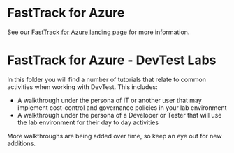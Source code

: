 # FastTrack for Azure

See our [FastTrack for Azure landing page](https://github.com/Azure/FastTrackForAzure) for more information.


# FastTrack for Azure - DevTest Labs

In this folder you will find a number of tutorials that relate to common activities when working with DevTest. This includes:

* A walkthrough under the persona of IT or another user that may implement cost-control and governance policies in your lab environment
* A walkthrough under the persona of a Developer or Tester that will use the lab environment for their day to day activities

More walkthroughs are being added over time, so keep an eye out for new additions.
